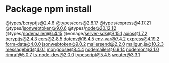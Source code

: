 # Package npm install
@types/bcryptjs@2.4.6
@types/cors@2.8.17
@types/express@4.17.21
@types/jsonwebtoken@9.0.6
@types/node@20.12.12
@types/nodemailer@6.4.15
@vonage/server-sdk@3.15.1
axios@1.7.2
bcryptjs@2.4.3
cors@2.8.5
dotenv@16.4.5
env-var@7.4.2
express@4.19.2
form-data@4.0.0
jsonwebtoken@9.0.2
mailersend@2.2.0
mailgun.js@10.2.3
messagebird@4.0.1
mongoose@8.4.4
nodemailer@6.9.14
nodemon@3.1.0
rimraf@5.0.7
ts-node-dev@2.0.0
typescript@5.4.5
wouter@3.3.1